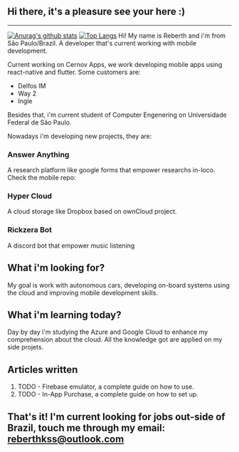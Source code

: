  ## Hi there, it's a pleasure see your here :)

***

[![Anurag's github stats](https://github-readme-stats.vercel.app/api?username=reberthkss&count_private=true)](https://github.com/anuraghazra/github-readme-stats)
[![Top Langs](https://github-readme-stats.vercel.app/api/top-langs/?username=reberthkss&hide=c%2B%2B,NSIS,CMAKE&layout=compact)](https://github.com/anuraghazra/github-readme-stats)
Hi! My name is Reberth and i'm from São Paulo/Brazil. A developer that's current working with mobile development.

Current working on Cernov Apps, we work developing mobile apps using react-native and flutter. Some customers are:

* Delfos IM 
* Way 2
* Ingle

Besides that, i'm current student of Computer Engenering on Universidade Federal de São Paulo.


Nowadays i'm developing new projects, they are: 

 ### Answer Anything 
 A research platform like google forms that empower researchs in-loco. Check the mobile repo:

 ### Hyper Cloud 
 A cloud storage like Dropbox based on ownCloud project. 

 ### Rickzera Bot
A discord bot that empower music listening




## What i'm looking for?



My goal is work with autonomous cars, developing on-board systems using the cloud and improving mobile development skills.



## What i'm learning today?



Day by day i'm studying the Azure and Google Cloud to enhance my comprehension about the cloud. All the knowledge got are applied on my side projets.


## Articles written




1. TODO - Firebase emulator, a complete guide on how to use.
2. TODO - In-App Purchase, a complete guide on how to set up.



## That's it! I'm current looking for jobs out-side of Brazil, touch me through my email: <a href="mailto:reberthkss@outlook.com"> reberthkss@outlook.com</a>
<!--
**reberthkss/reberthkss** is a ✨ _special_ ✨ repository because its `README.md` (this file) appears on your GitHub profile.


Here are some ideas to get you started:

- 🔭 I’m currently working on ...
- 🌱 I’m currently learning ...
- 👯 I’m looking to collaborate on ...
- 🤔 I’m looking for help with ...
- 💬 Ask me about ...
- 📫 How to reach me: ...
- 😄 Pronouns: ...
- ⚡ Fun fact: ...
-->
